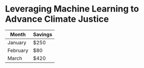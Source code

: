 # Leveraging Machine Learning to Advance Climate Justice


| Month | Savings |
| -------- | ------- |
| January | $250 |
| February | $80 |
| March | $420 |
